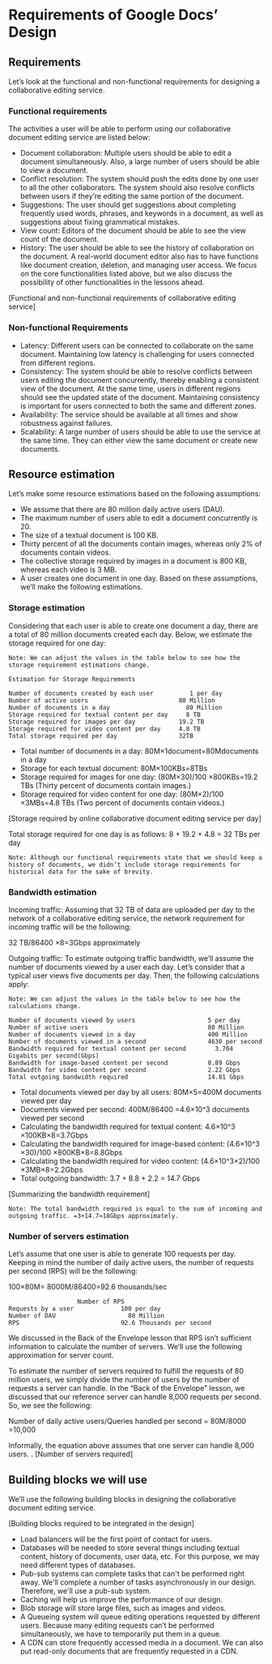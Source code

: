 # Requirements of Google Docs’ Design
## Requirements
Let’s look at the functional and non-functional requirements for designing a collaborative editing service.

### Functional requirements
The activities a user will be able to perform using our collaborative document editing service are listed below:

- Document collaboration: Multiple users should be able to edit a document simultaneously. Also, a large number of users should be able to view a document.
- Conflict resolution: The system should push the edits done by one user to all the other collaborators. The system should also resolve conflicts between users if they’re editing the same portion of the document.
- Suggestions: The user should get suggestions about completing frequently used words, phrases, and keywords in a document, as well as suggestions about fixing grammatical mistakes.
- View count: Editors of the document should be able to see the view count of the document.
- History: The user should be able to see the history of collaboration on the document.
A real-world document editor also has to have functions like document creation, deletion, and managing user access. We focus on the core functionalities listed above, but we also discuss the possibility of other functionalities in the lessons ahead.

[Functional and non-functional requirements of collaborative editing service]

### Non-functional Requirements
- Latency: Different users can be connected to collaborate on the same document. Maintaining low latency is challenging for users connected from different regions.
- Consistency: The system should be able to resolve conflicts between users editing the document concurrently, thereby enabling a consistent view of the document. At the same time, users in different regions should see the updated state of the document. Maintaining consistency is important for users connected to both the same and different zones.
- Availability: The service should be available at all times and show robustness against failures.
- Scalability: A large number of users should be able to use the service at the same time. They can either view the same document or create new documents.

## Resource estimation
Let’s make some resource estimations based on the following assumptions:

- We assume that there are 80 million daily active users (DAU).
- The maximum number of users able to edit a document concurrently is 20.
- The size of a textual document is 100 KB.
- Thirty percent of all the documents contain images, whereas only 2% of documents contain videos.
- The collective storage required by images in a document is 800 KB, whereas each video is 3 MB.
- A user creates one document in one day.
Based on these assumptions, we’ll make the following estimations.

### Storage estimation
Considering that each user is able to create one document a day, there are a total of 80 million documents created each day. Below, we estimate the storage required for one day:
```
Note: We can adjust the values in the table below to see how the storage requirement estimations change.
```
```
Estimation for Storage Requirements

Number of documents created by each user	      1 per day
Number of active users	                       80 Million
Number of documents in a day	                 80 Million
Storage required for textual content per day	 8 TB
Storage required for images per day	           19.2 TB
Storage required for video content per day     4.8 TB
Total storage required per day                 32TB
```
- Total number of documents in a day: 80M×1document=80Mdocuments in a day
- Storage for each textual document: 80M×100KBs=8TBs
- Storage required for images for one day: (80M×30)/100 ×800KBs=19.2 TBs (Thirty percent of documents contain images.)
- Storage required for video content for one day: (80M×2)/100 ×3MBs=4.8 TBs (Two percent of documents contain videos.)

[Storage required by online collaborative document editing service per day]

Total storage required for one day is as follows: 8 + 19.2 + 4.8 = 32 TBs per day
```
Note: Although our functional requirements state that we should keep a history of documents, we didn’t include storage requirements for historical data for the sake of brevity.
```

### Bandwidth estimation
Incoming traffic: Assuming that 32 TB of data are uploaded per day to the network of a collaborative editing service, the network requirement for incoming traffic will be the following:

32 TB/86400 ×8=3Gbps approximately

Outgoing traffic: To estimate outgoing traffic bandwidth, we’ll assume the number of documents viewed by a user each day. Let’s consider that a typical user views five documents per day. Then, the following calculations apply:
```
Note: We can adjust the values in the table below to see how the calculations change.
```

```
Number of documents viewed by users	                   5 per day
Number of active users	                               80 Million
Number of documents viewed in a day	                   400 Million
Number of documents viewed in a second                 4630 per second
Bandwidth required for textual content per second	     3.704 Gigabits per second(Gbps)
Bandwidth for image-based content per second           8.89 Gbps
Bandwidth for video content per second                 2.22 Gbps
Total outgoing bandwidth required                      14.81 Gbps
```

- Total documents viewed per day by all users: 80M×5=400M documents viewed per day
- Documents viewed per second: 400M/86400 =4.6×10^3 documents viewed per second
- Calculating the bandwidth required for textual content: 4.6×10^3 ×100KB×8=3.7Gbps
- Calculating the bandwidth required for image-based content: (4.6×10^3 ×30)/100 ×800KB×8=8.8Gbps
- Calculating the bandwidth required for video content: (4.6×10^3×2)/100 ×3MB×8=2.2Gbps
- Total outgoing bandwidth: 3.7 + 8.8 + 2.2 = 14.7 Gbps

[Summarizing the bandwidth requirement]

```
Note: The total bandwidth required is equal to the sum of incoming and outgoing traffic. =3+14.7≈18Gbps approximately.
```

### Number of servers estimation
Let’s assume that one user is able to generate 100 requests per day. Keeping in mind the number of daily active users, the number of requests per second (RPS) will be the following:

100×80M= 8000M/86400=92.6 thousands/sec

```
                   Number of RPS
Requests by a user	           100 per day
Number of DAU	                 80 Million
RPS	                           92.6 Thousands per second               
```                   
We discussed in the Back of the Envelope lesson that RPS isn’t sufficient information to calculate the number of servers. We’ll use the following approximation for server count.

To estimate the number of servers required to fulfill the requests of 80 million users, we simply divide the number of users by the number of requests a server can handle. In the “Back of the Envelope” lesson, we discussed that our reference server can handle 8,000 requests per second. So, we see the following:

Number of daily active users/Queries handled per second = 80M/8000 =10,000

Informally, the equation above assumes that one server can handle 8,000 users.
.
[Number of servers required]

## Building blocks we will use
We’ll use the following building blocks in designing the collaborative document editing service.

[Building blocks required to be integrated in the design]

- Load balancers will be the first point of contact for users.
- Databases will be needed to store several things including textual content, history of documents, user data, etc. For this purpose, we may need different types of databases.
- Pub-sub systems can complete tasks that can't be performed right away. We'll complete a number of tasks asynchronously in our design. Therefore, we'll use a pub-sub system.
- Caching will help us improve the performance of our design.
- Blob storage will store large files, such as images and videos.
- A Queueing system will queue editing operations requested by different users. Because many editing requests can’t be performed simultaneously, we have to temporarily put them in a queue.
- A CDN can store frequently accessed media in a document. We can also put read-only documents that are frequently requested in a CDN.

